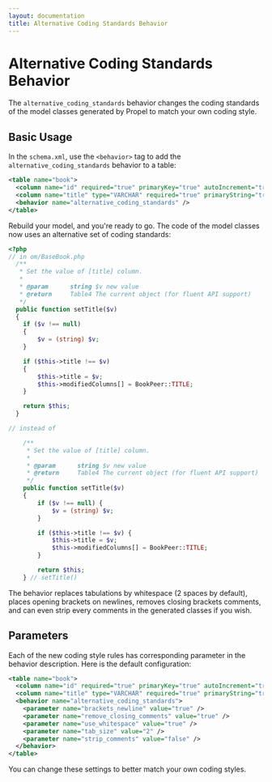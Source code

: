 ```yaml
---
layout: documentation
title: Alternative Coding Standards Behavior
---
```


# Alternative Coding Standards Behavior #

The `alternative_coding_standards` behavior changes the coding standards of the model classes generated by Propel to match your own coding style.

## Basic Usage ##

In the `schema.xml`, use the `<behavior>` tag to add the `alternative_coding_standards` behavior to a table:
```xml
<table name="book">
  <column name="id" required="true" primaryKey="true" autoIncrement="true" type="INTEGER" />
  <column name="title" type="VARCHAR" required="true" primaryString="true" />
  <behavior name="alternative_coding_standards" />
</table>
```

Rebuild your model, and you're ready to go. The code of the model classes now uses an alternative set of coding standards:

```php
<?php
// in om/BaseBook.php
  /**
   * Set the value of [title] column.
   *
   * @param      string $v new value
   * @return     Table4 The current object (for fluent API support)
   */
  public function setTitle($v)
  {
  	if ($v !== null)
  	{
  		$v = (string) $v;
  	}

  	if ($this->title !== $v)
  	{
  		$this->title = $v;
  		$this->modifiedColumns[] = BookPeer::TITLE;
  	}

  	return $this;
  }

// instead of

	/**
	 * Set the value of [title] column.
	 *
	 * @param      string $v new value
	 * @return     Table4 The current object (for fluent API support)
	 */
	public function setTitle($v)
	{
		if ($v !== null) {
			$v = (string) $v;
		}

		if ($this->title !== $v) {
			$this->title = $v;
			$this->modifiedColumns[] = BookPeer::TITLE;
		}

		return $this;
	} // setTitle()
```

The behavior replaces tabulations by whitespace (2 spaces by default), places opening brackets on newlines, removes closing brackets comments, and can even strip every comments in the generated classes if you wish.

## Parameters ##

Each of the new coding style rules has corresponding parameter in the behavior description. Here is the default configuration:

```xml
<table name="book">
  <column name="id" required="true" primaryKey="true" autoIncrement="true" type="INTEGER" />
  <column name="title" type="VARCHAR" required="true" primaryString="true" />
  <behavior name="alternative_coding_standards">
    <parameter name="brackets_newline" value="true" />
    <parameter name="remove_closing_comments" value="true" />
    <parameter name="use_whitespace" value="true" />
    <parameter name="tab_size" value="2" />
    <parameter name="strip_comments" value="false" />
  </behavior>
</table>
```

You can change these settings to better match your own coding styles.
